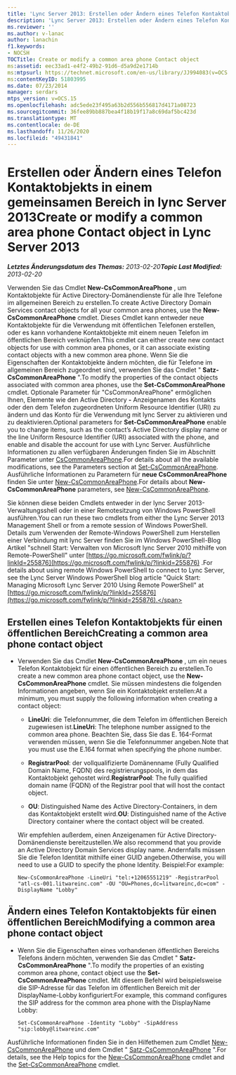 ```yaml
---
title: 'Lync Server 2013: Erstellen oder Ändern eines Telefon Kontaktobjekts in einem gemeinsamen Bereich'
description: 'Lync Server 2013: Erstellen oder Ändern eines Telefon Kontaktobjekts für einen öffentlichen Bereich'
ms.reviewer: ''
ms.author: v-lanac
author: lanachin
f1.keywords:
- NOCSH
TOCTitle: Create or modify a common area phone Contact object
ms:assetid: eec33ad1-e4f2-49b2-91d6-d5a9d2e1714b
ms:mtpsurl: https://technet.microsoft.com/en-us/library/JJ994083(v=OCS.15)
ms:contentKeyID: 51803995
ms.date: 07/23/2014
manager: serdars
mtps_version: v=OCS.15
ms.openlocfilehash: adc5ede23f495a63b2d556b556817d4171a08723
ms.sourcegitcommit: 36fee89bb887bea4f18b19f17a8c69daf5bc423d
ms.translationtype: MT
ms.contentlocale: de-DE
ms.lasthandoff: 11/26/2020
ms.locfileid: "49431841"
---
```

# <a name="create-or-modify-a-common-area-phone-contact-object-in-lync-server-2013"></a><span data-ttu-id="b90f4-103">Erstellen oder Ändern eines Telefon Kontaktobjekts in einem gemeinsamen Bereich in lync Server 2013</span><span class="sxs-lookup"><span data-stu-id="b90f4-103">Create or modify a common area phone Contact object in Lync Server 2013</span></span>

<div data-xmlns="http://www.w3.org/1999/xhtml">

<div class="topic" data-xmlns="http://www.w3.org/1999/xhtml" data-msxsl="urn:schemas-microsoft-com:xslt" data-cs="https://msdn.microsoft.com/">

<div data-asp="https://msdn2.microsoft.com/asp">



</div>

<div id="mainSection">

<div id="mainBody"><span data-ttu-id="b90f4-104">

<span> </span></span><span class="sxs-lookup"><span data-stu-id="b90f4-104">

<span> </span></span></span>

<span data-ttu-id="b90f4-105">_**Letztes Änderungsdatum des Themas:** 2013-02-20_</span><span class="sxs-lookup"><span data-stu-id="b90f4-105">_**Topic Last Modified:** 2013-02-20_</span></span>

<span data-ttu-id="b90f4-106">Verwenden Sie das Cmdlet **New-CsCommonAreaPhone** , um Kontaktobjekte für Active Directory-Domänendienste für alle Ihre Telefone im allgemeinen Bereich zu erstellen.</span><span class="sxs-lookup"><span data-stu-id="b90f4-106">To create Active Directory Domain Services contact objects for all your common area phones, use the **New-CsCommonAreaPhone** cmdlet.</span></span> <span data-ttu-id="b90f4-107">Dieses Cmdlet kann entweder neue Kontaktobjekte für die Verwendung mit öffentlichen Telefonen erstellen, oder es kann vorhandene Kontaktobjekte mit einem neuen Telefon im öffentlichen Bereich verknüpfen.</span><span class="sxs-lookup"><span data-stu-id="b90f4-107">This cmdlet can either create new contact objects for use with common area phones, or it can associate existing contact objects with a new common area phone.</span></span> <span data-ttu-id="b90f4-108">Wenn Sie die Eigenschaften der Kontaktobjekte ändern möchten, die für Telefone im allgemeinen Bereich zugeordnet sind, verwenden Sie das Cmdlet " **Satz-CsCommonAreaPhone** ".</span><span class="sxs-lookup"><span data-stu-id="b90f4-108">To modify the properties of the contact objects associated with common area phones, use the **Set-CsCommonAreaPhone** cmdlet.</span></span> <span data-ttu-id="b90f4-109">Optionale Parameter für "CsCommonAreaPhone" ermöglichen Ihnen, Elemente wie den Active Directory **-** Anzeigenamen des Kontakts oder den dem Telefon zugeordneten Uniform Resource Identifier (URI) zu ändern und das Konto für die Verwendung mit lync Server zu aktivieren und zu deaktivieren.</span><span class="sxs-lookup"><span data-stu-id="b90f4-109">Optional parameters for **Set-CsCommonAreaPhone** enable you to change items, such as the contact’s Active Directory display name or the line Uniform Resource Identifier (URI) associated with the phone, and enable and disable the account for use with Lync Server.</span></span> <span data-ttu-id="b90f4-110">Ausführliche Informationen zu allen verfügbaren Änderungen finden Sie im Abschnitt Parameter unter [CsCommonAreaPhone](https://docs.microsoft.com/powershell/module/skype/Set-CsCommonAreaPhone).</span><span class="sxs-lookup"><span data-stu-id="b90f4-110">For details about all the available modifications, see the Parameters section at [Set-CsCommonAreaPhone](https://docs.microsoft.com/powershell/module/skype/Set-CsCommonAreaPhone).</span></span> <span data-ttu-id="b90f4-111">Ausführliche Informationen zu Parametern für **neue CsCommonAreaPhone** finden Sie unter [New-CsCommonAreaPhone](https://docs.microsoft.com/powershell/module/skype/New-CsCommonAreaPhone).</span><span class="sxs-lookup"><span data-stu-id="b90f4-111">For details about **New-CsCommonAreaPhone** parameters, see [New-CsCommonAreaPhone](https://docs.microsoft.com/powershell/module/skype/New-CsCommonAreaPhone).</span></span>

<span data-ttu-id="b90f4-112">Sie können diese beiden Cmdlets entweder in der lync Server 2013-Verwaltungsshell oder in einer Remotesitzung von Windows PowerShell ausführen.</span><span class="sxs-lookup"><span data-stu-id="b90f4-112">You can run these two cmdlets from either the Lync Server 2013 Management Shell or from a remote session of Windows PowerShell.</span></span> <span data-ttu-id="b90f4-113">Details zum Verwenden der Remote-Windows PowerShell zum Herstellen einer Verbindung mit lync Server finden Sie im Windows PowerShell-Blog Artikel "schnell Start: Verwalten von Microsoft lync Server 2010 mithilfe von Remote-PowerShell" unter [https://go.microsoft.com/fwlink/p/?linkId=255876](https://go.microsoft.com/fwlink/p/?linkid=255876) .</span><span class="sxs-lookup"><span data-stu-id="b90f4-113">For details about using remote Windows PowerShell to connect to Lync Server, see the Lync Server Windows PowerShell blog article "Quick Start: Managing Microsoft Lync Server 2010 Using Remote PowerShell" at [https://go.microsoft.com/fwlink/p/?linkId=255876](https://go.microsoft.com/fwlink/p/?linkid=255876).</span></span>

<div>


<div>

## <a name="creating-a-common-area-phone-contact-object"></a><span data-ttu-id="b90f4-114">Erstellen eines Telefon Kontaktobjekts für einen öffentlichen Bereich</span><span class="sxs-lookup"><span data-stu-id="b90f4-114">Creating a common area phone contact object</span></span>

  - <span data-ttu-id="b90f4-115">Verwenden Sie das Cmdlet **New-CsCommonAreaPhone** , um ein neues Telefon Kontaktobjekt für einen öffentlichen Bereich zu erstellen.</span><span class="sxs-lookup"><span data-stu-id="b90f4-115">To create a new common area phone contact object, use the **New-CsCommonAreaPhone** cmdlet.</span></span> <span data-ttu-id="b90f4-116">Sie müssen mindestens die folgenden Informationen angeben, wenn Sie ein Kontaktobjekt erstellen:</span><span class="sxs-lookup"><span data-stu-id="b90f4-116">At a minimum, you must supply the following information when creating a contact object:</span></span>
    
      - <span data-ttu-id="b90f4-117">**LineUri**: die Telefonnummer, die dem Telefon im öffentlichen Bereich zugewiesen ist.</span><span class="sxs-lookup"><span data-stu-id="b90f4-117">**LineUri**: The telephone number assigned to the common area phone.</span></span> <span data-ttu-id="b90f4-118">Beachten Sie, dass Sie das E. 164-Format verwenden müssen, wenn Sie die Telefonnummer angeben.</span><span class="sxs-lookup"><span data-stu-id="b90f4-118">Note that you must use the E.164 format when specifying the phone number.</span></span>
    
      - <span data-ttu-id="b90f4-119">**RegistrarPool**: der vollqualifizierte Domänenname (Fully Qualified Domain Name, FQDN) des registrierungspools, in dem das Kontaktobjekt gehostet wird.</span><span class="sxs-lookup"><span data-stu-id="b90f4-119">**RegistrarPool**: The fully qualified domain name (FQDN) of the Registrar pool that will host the contact object.</span></span>
    
      - <span data-ttu-id="b90f4-120">**OU**: Distinguished Name des Active Directory-Containers, in dem das Kontaktobjekt erstellt wird.</span><span class="sxs-lookup"><span data-stu-id="b90f4-120">**OU**: Distinguished name of the Active Directory container where the contact object will be created.</span></span>
    
    <span data-ttu-id="b90f4-121">Wir empfehlen außerdem, einen Anzeigenamen für Active Directory-Domänendienste bereitzustellen.</span><span class="sxs-lookup"><span data-stu-id="b90f4-121">We also recommend that you provide an Active Directory Domain Services display name.</span></span> <span data-ttu-id="b90f4-122">Andernfalls müssen Sie die Telefon Identität mithilfe einer GUID angeben.</span><span class="sxs-lookup"><span data-stu-id="b90f4-122">Otherwise, you will need to use a GUID to specify the phone Identity.</span></span> <span data-ttu-id="b90f4-123">Beispiel:</span><span class="sxs-lookup"><span data-stu-id="b90f4-123">For example:</span></span>
    
        New-CsCommonAreaPhone -LineUri "tel:+12065551219" -RegistrarPool "atl-cs-001.litwareinc.com" -OU "OU=Phones,dc=litwareinc,dc=com" -DisplayName "Lobby"

</div>

<div>

## <a name="modifying-a-common-area-phone-contact-object"></a><span data-ttu-id="b90f4-124">Ändern eines Telefon Kontaktobjekts für einen öffentlichen Bereich</span><span class="sxs-lookup"><span data-stu-id="b90f4-124">Modifying a common area phone contact object</span></span>

  - <span data-ttu-id="b90f4-125">Wenn Sie die Eigenschaften eines vorhandenen öffentlichen Bereichs Telefons ändern möchten, verwenden Sie das Cmdlet " **Satz-CsCommonAreaPhone** ".</span><span class="sxs-lookup"><span data-stu-id="b90f4-125">To modify the properties of an existing common area phone, contact object use the **Set-CsCommonAreaPhone** cmdlet.</span></span> <span data-ttu-id="b90f4-126">Mit diesem Befehl wird beispielsweise die SIP-Adresse für das Telefon im öffentlichen Bereich mit der DisplayName-Lobby konfiguriert:</span><span class="sxs-lookup"><span data-stu-id="b90f4-126">For example, this command configures the SIP address for the common area phone with the DisplayName Lobby:</span></span>
    
        Set-CsCommonAreaPhone -Identity "Lobby" -SipAddress "sip:lobby@litwareinc.com"

</div>

<span data-ttu-id="b90f4-127">Ausführliche Informationen finden Sie in den Hilfethemen zum Cmdlet [New-CsCommonAreaPhone](https://docs.microsoft.com/powershell/module/skype/New-CsCommonAreaPhone) und dem Cmdlet " [Satz-CsCommonAreaPhone](https://docs.microsoft.com/powershell/module/skype/Set-CsCommonAreaPhone) ".</span><span class="sxs-lookup"><span data-stu-id="b90f4-127">For details, see the Help topics for the [New-CsCommonAreaPhone](https://docs.microsoft.com/powershell/module/skype/New-CsCommonAreaPhone) cmdlet and the [Set-CsCommonAreaPhone](https://docs.microsoft.com/powershell/module/skype/Set-CsCommonAreaPhone) cmdlet.</span></span>

<span data-ttu-id="b90f4-128"></div>

</div>

<span> </span>

</div>

</div>

</span><span class="sxs-lookup"><span data-stu-id="b90f4-128"></div>

</div>

<span> </span>

</div>

</div>

</span></span></div>

